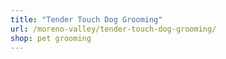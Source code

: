 ```yaml
---
title: "Tender Touch Dog Grooming"
url: /moreno-valley/tender-touch-dog-grooming/
shop: pet grooming
---
```

